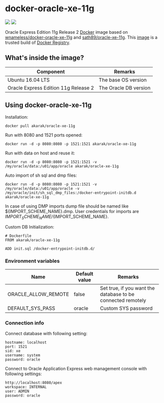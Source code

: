 docker-oracle-xe-11g
============================
[![](https://images.microbadger.com/badges/image/akarak/oracle-xe-11g.svg)](https://microbadger.com/images/akarak/oracle-xe-11g "Get your own image badge on microbadger.com")
[![](https://images.microbadger.com/badges/version/akarak/oracle-xe-11g.svg)](https://microbadger.com/images/akarak/oracle-xe-11g "Get your own version badge on microbadger.com")

Oracle Express Edition 11g Release 2 [Docker](https://www.docker.com) image based on [wnameless/docker-oracle-xe-11g](https://github.com/wnameless/docker-oracle-xe-11g) and [sath89/oracle-xe-11g](https://github.com/MaksymBilenko/docker-oracle-xe-11g). This [image](https://registry.hub.docker.com/u/akarak/oracle-xe-11g/) is a trusted build of [Docker Registry](https://registry.hub.docker.com/).

## What's inside the image?

| Component        | Remarks |
| ---------------- | ------------------- |
| Ubuntu 16.04 LTS | The base OS version |
| Oracle Express Edition 11g Release 2 | The Oracle DB version |

## Using docker-oracle-xe-11g

Installation:
```
docker pull akarak/oracle-xe-11g
```

Run with 8080 and 1521 ports opened:
```
docker run -d -p 8080:8080 -p 1521:1521 akarak/oracle-xe-11g
```

Run with data on host and reuse it:
```
docker run -d -p 8080:8080 -p 1521:1521 -v /my/oracle/data:/u01/app/oracle akarak/oracle-xe-11g
```

Auto import of sh sql and dmp files:
```
docker run -d -p 8080:8080 -p 1521:1521 -v /my/oracle/data:/u01/app/oracle -v /my/oracle/init/sh_sql_dmp_files:/docker-entrypoint-initdb.d akarak/oracle-xe-11g
```
In case of using DMP imports dump file should be named like ${IMPORT_SCHEME_NAME}.dmp. User credentials for imports are ${IMPORT_SCHEME_NAME}/${IMPORT_SCHEME_NAME}.

Custom DB Initialization:
```
# Dockerfile
FROM akarak/oracle-xe-11g

ADD init.sql /docker-entrypoint-initdb.d/
```

### Environment variables

| Name        | Default value | Remarks |
| ---------------- | ------------------- | ------------------- |
| ORACLE_ALLOW_REMOTE | false | Set true, if you want the database to be connected remotely |
| DEFAULT_SYS_PASS | oracle | Custom SYS password |

### Connection info

Connect database with following setting:
```
hostname: localhost
port: 1521
sid: xe
username: system
password: oracle
```

Connect to Oracle Application Express web management console with following settings:
```
http://localhost:8080/apex
workspace: INTERNAL
user: ADMIN
password: oracle
```
